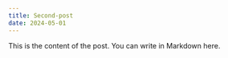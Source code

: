 ```yaml
---
title: Second-post
date: 2024-05-01
---
```


This is the content of the post. You can write in Markdown here.
